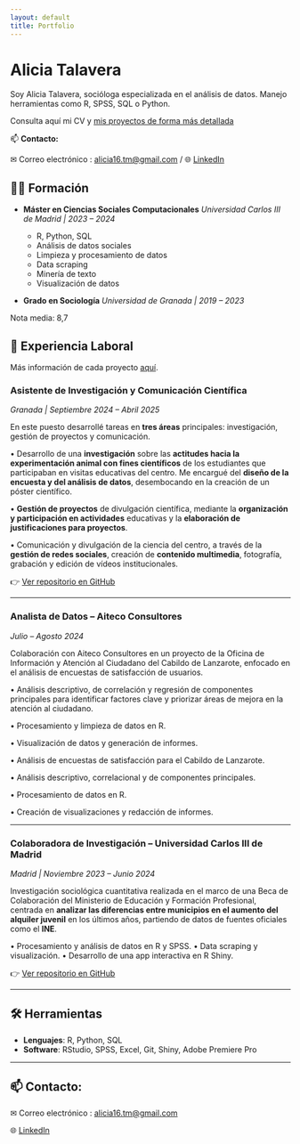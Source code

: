 ```yaml
---
layout: default
title: Portfolio
---
```


# Alicia Talavera

Soy Alicia Talavera, socióloga especializada en el análisis de datos. Manejo herramientas como R, SPSS, SQL o Python.

Consulta aquí mi CV y [mis proyectos de forma más detallada](https://aliciatm.github.io/portfolio/proyectos/)

📫 **Contacto:** 

✉ Correo electrónico : alicia16.tm@gmail.com / 🌐 [LinkedIn](https://www.linkedin.com/in/alicia-talavera-marcos-12060427b/)


## 👩‍🎓 Formación

- **Máster en Ciencias Sociales Computacionales**
*Universidad Carlos III de Madrid | 2023 – 2024* 
  - R, Python, SQL  
  - Análisis de datos sociales  
  - Limpieza y procesamiento de datos  
  - Data scraping  
  - Minería de texto  
  - Visualización de datos

- **Grado en Sociología**
*Universidad de Granada | 2019 – 2023*

Nota media: 8,7

## 💼 Experiencia Laboral


Más información de cada proyecto [aquí](https://aliciatm.github.io/portfolio/proyectos/).

### Asistente de Investigación y Comunicación Científica  
*Granada | Septiembre 2024 – Abril 2025*

En este puesto desarrollé tareas en **tres áreas** principales: investigación, gestión de proyectos y comunicación.

• Desarrollo de una **investigación** sobre las **actitudes hacia la experimentación animal con fines científicos** de los estudiantes que participaban en visitas educativas del centro. Me encargué del **diseño de la encuesta y del análisis de datos**, desembocando en la creación de un póster científico.

• **Gestión de proyectos** de divulgación científica, mediante la **organización y participación en actividades** educativas y la **elaboración de justificaciones para proyectos**.

• Comunicación y divulgación de la ciencia del centro, a través de la **gestión de redes sociales**, creación de **contenido multimedia**, fotografía, grabación y edición de vídeos institucionales.

👉 [Ver repositorio en GitHub](https://github.com/aliciatm/Sintaxis-TFG-alquiler-jovenes)

---

### Analista de Datos – Aiteco Consultores  
*Julio – Agosto 2024*

Colaboración con Aiteco Consultores en un proyecto de la Oficina de Información y Atención al Ciudadano del Cabildo
de Lanzarote, enfocado en el análisis de encuestas de satisfacción de usuarios.

• Análisis descriptivo, de correlación y regresión de componentes principales para identificar factores clave y
priorizar áreas de mejora en la atención al ciudadano.

• Procesamiento y limpieza de datos en R.

• Visualización de datos y generación de informes.

• Análisis de encuestas de satisfacción para el Cabildo de Lanzarote.

• Análisis descriptivo, correlacional y de componentes principales.

• Procesamiento de datos en R.

• Creación de visualizaciones y redacción de informes.

---

### Colaboradora de Investigación – Universidad Carlos III de Madrid  
*Madrid | Noviembre 2023 – Junio 2024*

Investigación sociológica cuantitativa realizada en el marco de una Beca de Colaboración del Ministerio de Educación y
Formación Profesional, centrada en **analizar las diferencias entre municipios en el aumento del alquiler juvenil** en los
últimos años, partiendo de datos de fuentes oficiales como el **INE**.

• Procesamiento y análisis de datos en R y SPSS.
• Data scraping y visualización.
• Desarrollo de una app interactiva en R Shiny.  

👉 [Ver repositorio en GitHub](https://github.com/aliciatm/TFM_2024_aliciatm)

---

## 🛠️ Herramientas

- **Lenguajes**: R, Python, SQL
- **Software**: RStudio, SPSS, Excel, Git, Shiny, Adobe Premiere Pro

---

## 📫 Contacto: 

✉ Correo electrónico : alicia16.tm@gmail.com

🌐 [LinkedIn](https://www.linkedin.com/in/alicia-talavera-marcos-12060427b/)
